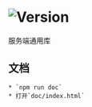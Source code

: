 # ![Version](https://img.shields.io/badge/version-14.210.68-green.svg)

服务端通用库

## 文档
    * `npm run doc`
    * 打开`doc/index.html`